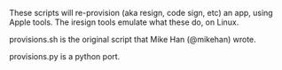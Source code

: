 These scripts will re-provision (aka resign, code sign, etc) an app, using 
Apple tools. The iresign tools emulate what these do, on Linux.

provisions.sh is the original script that Mike Han (@mikehan) wrote.

provisions.py is a python port.
